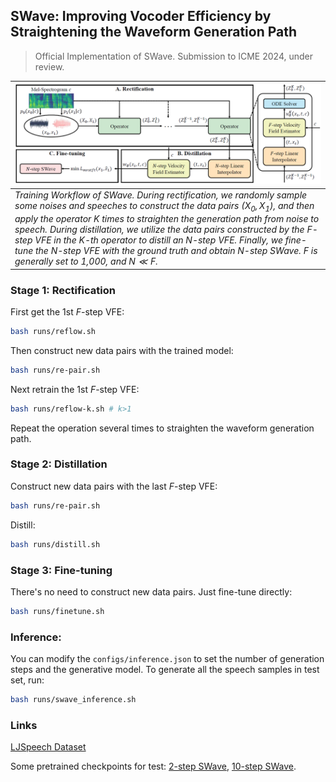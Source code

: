 ## SWave: Improving Vocoder Efficiency by Straightening the Waveform Generation Path

> Official Implementation of SWave. Submission to ICME 2024, under review.

| ![workflow.png](misc/workflow.png)                           |
| :----------------------------------------------------------- |
| *Training Workflow of SWave. During rectification, we randomly sample some noises and speeches to construct the data pairs $(X_0,X_1)$, and then apply the operator $K$ times to straighten the generation path from noise to speech. During distillation, we utilize the data pairs constructed by the $F$-step VFE in the $K$-th operator to distill an $N$-step VFE. Finally, we fine-tune the $N$-step VFE with the ground truth and obtain $N$-step SWave. $F$ is generally set to 1,000, and $N\ll F$.* |

### Stage 1: Rectification

First get the 1st $F$-step VFE:

```bash
bash runs/reflow.sh
```

Then construct new data pairs with the trained model:

```bash
bash runs/re-pair.sh
```

Next retrain the 1st $F$-step VFE:

```bash
bash runs/reflow-k.sh # k>1
```

Repeat the operation several times to straighten the waveform generation path.

### Stage 2: Distillation

Construct new data pairs with the last $F$-step VFE:

```bash
bash runs/re-pair.sh
```

Distill:

```bash
bash runs/distill.sh
```

### Stage 3: Fine-tuning

There's no need to construct new data pairs. Just fine-tune directly:

```bash
bash runs/finetune.sh
```

### Inference:

You can modify the `configs/inference.json` to set the number of generation steps and the generative model. To generate all the speech samples in test set, run:

```bash
bash runs/swave_inference.sh
```

### Links

[LJSpeech Dataset](https://data.keithito.com/data/speech/LJSpeech-1.1.tar.bz2)

Some pretrained checkpoints for test: [2-step SWave](https://drive.google.com/file/d/1yj8xSKtrIS3cfvNhnC7Y3f7vYIFNAxYQ/view?usp=drive_link), [10-step SWave](https://drive.google.com/file/d/13X4TyO5VY3Gu6pC93DOctI5YJNaza_Pj/view?usp=sharing).




